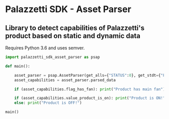 # Palazzetti SDK - Asset Parser

## Library to detect capabilities of Palazzetti's product based on static and dynamic data

Requires Python 3.6 and uses semver.

```python
import palazzetti_sdk_asset_parser as psap

def main():

    asset_parser = psap.AssetParser(get_alls={"STATUS":0}, get_stdt={"FAN2TYPE":3})
    asset_capabilities = asset_parser.parsed_data

    if (asset_capabilities.flag_has_fan): print("Product has main fan")

    if (asset_capabilities.value_product_is_on): print("Product is ON!")
    else: print("Product is OFF!")

main()
```
